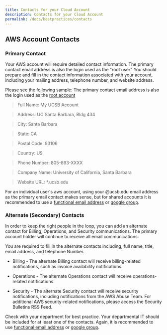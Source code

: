 ```yaml
---
title: Contacts for your Cloud Account
description: Contacts for your Cloud Account
permalink: /docs/bestpractices/contacts
---
```


## AWS Account Contacts


### Primary Contact 

Your AWS account will require detailed contact information. The primary contact email address is also the login used as the "root user"
You should prepare and fill in the contact information associated with your account, including your mailing address, telephone number, and website address.

Please see the following sample:
The primary contact email address is also the login used as the [root account](/glossary#rootuser)

> Full Name: My UCSB Account

> Address: UC Santa Barbara, Bldg 434  

> City: Santa Barbara

> State: CA

> Postal Code: 93106

> Country: US

> Phone Number: 805-893-XXXX

> Company Name: University of California, Santa Barbara

> Website URL: *.ucsb.edu

For an individual user's aws account, using your @ucsb.edu email address as the primary email contact makes sense, 
but for shared accounts it is recommended to use a [functional email address](https://www.connect.ucsb.edu/help/faq/what-functional-account) 
or [google group](https://www.connect.ucsb.edu/usage/connect-mailing-list-service/connect-groups-mailing-list-service).

### Alternate (Secondary) Contacts

In order to keep the right people in the loop, you can add an alternate contact for Billing, Operations, and Security communications. The primary account holder will continue to receive all email communications.

You are required to fill in the alternate contacts including, full name, title, email address, and telephone Number. 

 * Billing - The alternate Billing contact will receive billing-related notifications, such as invoice availability notifications.

 * Operations - The alternate Operations contact will receive operations-related notifications.

 * Security - The alternate Security contact will receive security notifications, including notifications from the AWS Abuse Team. For additional AWS security-related notifications, please access the Security Bulletins RSS Feed.

Check with your department for best practice. Your departmental IT should be included for at least one of the contacts. 
Again, it is recommended to use [functional email address](https://www.connect.ucsb.edu/help/faq/what-functional-account) or [google group](https://www.connect.ucsb.edu/usage/connect-mailing-list-service/connect-groups-mailing-list-service).

